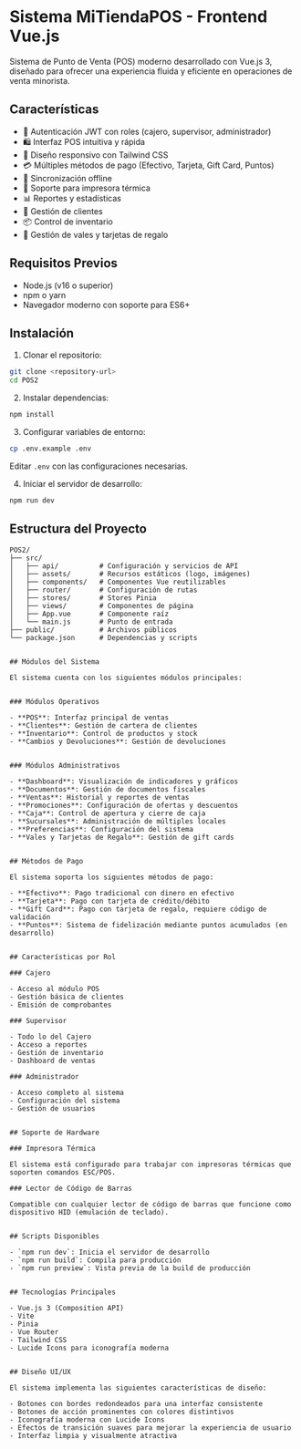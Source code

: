 # Sistema MiTiendaPOS - Frontend Vue.js

Sistema de Punto de Venta (POS) moderno desarrollado con Vue.js 3, diseñado para ofrecer una experiencia fluida y eficiente en operaciones de venta minorista.


## Características

- 🔐 Autenticación JWT con roles (cajero, supervisor, administrador)
- 🛍️ Interfaz POS intuitiva y rápida
- 📱 Diseño responsivo con Tailwind CSS
- 💳 Múltiples métodos de pago (Efectivo, Tarjeta, Gift Card, Puntos)
- 🔄 Sincronización offline
- 🧾 Soporte para impresora térmica
- 📊 Reportes y estadísticas
- 👥 Gestión de clientes
- 📦 Control de inventario
- 🎁 Gestión de vales y tarjetas de regalo


## Requisitos Previos

- Node.js (v16 o superior)
- npm o yarn
- Navegador moderno con soporte para ES6+


## Instalación

1. Clonar el repositorio:
```bash
git clone <repository-url>
cd POS2
```

2. Instalar dependencias:
```bash
npm install
```

3. Configurar variables de entorno:
```bash
cp .env.example .env
```
Editar `.env` con las configuraciones necesarias.

4. Iniciar el servidor de desarrollo:
```bash
npm run dev
```


## Estructura del Proyecto

```
POS2/
├── src/
│   ├── api/          # Configuración y servicios de API
│   ├── assets/       # Recursos estáticos (logo, imágenes)
│   ├── components/   # Componentes Vue reutilizables
│   ├── router/       # Configuración de rutas
│   ├── stores/       # Stores Pinia
│   ├── views/        # Componentes de página
│   ├── App.vue       # Componente raíz
│   └── main.js       # Punto de entrada
├── public/           # Archivos públicos
└── package.json      # Dependencias y scripts


## Módulos del Sistema

El sistema cuenta con los siguientes módulos principales:


### Módulos Operativos

- **POS**: Interfaz principal de ventas
- **Clientes**: Gestión de cartera de clientes
- **Inventario**: Control de productos y stock
- **Cambios y Devoluciones**: Gestión de devoluciones


### Módulos Administrativos

- **Dashboard**: Visualización de indicadores y gráficos
- **Documentos**: Gestión de documentos fiscales
- **Ventas**: Historial y reportes de ventas
- **Promociones**: Configuración de ofertas y descuentos
- **Caja**: Control de apertura y cierre de caja
- **Sucursales**: Administración de múltiples locales
- **Preferencias**: Configuración del sistema
- **Vales y Tarjetas de Regalo**: Gestión de gift cards


## Métodos de Pago

El sistema soporta los siguientes métodos de pago:

- **Efectivo**: Pago tradicional con dinero en efectivo
- **Tarjeta**: Pago con tarjeta de crédito/débito
- **Gift Card**: Pago con tarjeta de regalo, requiere código de validación
- **Puntos**: Sistema de fidelización mediante puntos acumulados (en desarrollo)


## Características por Rol

### Cajero

- Acceso al módulo POS
- Gestión básica de clientes
- Emisión de comprobantes

### Supervisor

- Todo lo del Cajero
- Acceso a reportes
- Gestión de inventario
- Dashboard de ventas

### Administrador

- Acceso completo al sistema
- Configuración del sistema
- Gestión de usuarios


## Soporte de Hardware

### Impresora Térmica

El sistema está configurado para trabajar con impresoras térmicas que soporten comandos ESC/POS.

### Lector de Código de Barras

Compatible con cualquier lector de código de barras que funcione como dispositivo HID (emulación de teclado).


## Scripts Disponibles

- `npm run dev`: Inicia el servidor de desarrollo
- `npm run build`: Compila para producción
- `npm run preview`: Vista previa de la build de producción


## Tecnologías Principales

- Vue.js 3 (Composition API)
- Vite
- Pinia
- Vue Router
- Tailwind CSS
- Lucide Icons para iconografía moderna


## Diseño UI/UX

El sistema implementa las siguientes características de diseño:

- Botones con bordes redondeados para una interfaz consistente
- Botones de acción prominentes con colores distintivos
- Iconografía moderna con Lucide Icons
- Efectos de transición suaves para mejorar la experiencia de usuario
- Interfaz limpia y visualmente atractiva
